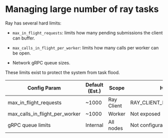 # Managing large number of ray tasks

Ray has several hard limits:

- `max_in_flight_requests`: limits how many pending submissions the client can buffer.

- `max_calls_in_flight_per_worker`: limits how many calls per worker can be open.

- Network gRPC queue sizes.

These limits exist to protect the system from task flood.




| Config Param                     | Default (Est.) | Scope      | How to Change                     | Inspectable |
|----------------------------------|----------------|------------|-----------------------------------|-------------|
| max_in_flight_requests           | ~1000          | Ray Client | RAY_CLIENT_MAX_PENDING_REQUESTS   | No          |
| max_calls_in_flight_per_worker  | ~1000          | Worker     | Not exposed                       | No          |
| gRPC queue limits                | Internal       | All nodes  | Not configurable via user API     | No          |


